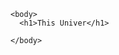 
<!DOCTYPE html>
<html>
    <head>
        <meta charset="utf-8">
        <meta http-equiv="X-UA-Compatible" content="IE=edge">
        <title>Our Universe</title>
        <meta name="description" content="">
        <meta name="viewport" content="width=device-width, initial-scale=1">
        <link rel="stylesheet" href="">
    </head>
    
    <body>
      <h1>This Univer</h1>         
        
    </body>
</html>
